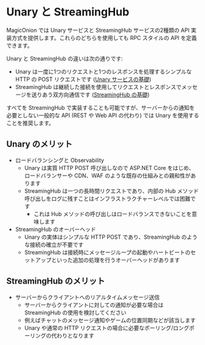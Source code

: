 # Unary と StreamingHub

MagicOnion では Unary サービスと StreamingHub サービスの2種類の API 実装方式を提供します。これらのどちらを使用しても RPC スタイルの API を定義できます。

Unary と StreamingHub の違いは次の通りです:

- Unary は一度に1つのリクエストと1つのレスポンスを処理するシンプルな HTTP の POST リクエストです ([Unary サービスの基礎](unary/index))
- StreamingHub は継続した接続を使用してリクエストとレスポンスでメッセージを送りあう双方向通信です ([StreamingHub の基礎](unary/index))

すべてを StreamingHub で実装することも可能ですが、サーバーからの通知を必要としない一般的な API (REST や Web API の代わり) では Unary を使用することを推奨します。

## Unary のメリット

- ロードバランシングと Observability
    - Unary は実質 HTTP POST 呼び出しなので ASP.NET Core をはじめ、ロードバランサーや CDN、WAF のような既存の仕組みとの親和性があります
    - StreamingHub は一つの長時間リクエストであり、内部の Hub メソッド呼び出しをログに残すことはインフラストラクチャーレベルでは困難です
        - これは Hub メソッドの呼び出しはロードバランスできないことを意味します
- StreamingHub のオーバーヘッド
    - Unary の実体はシンプルな HTTP POST であり、StreamingHub のような接続の確立が不要です
    - StreamingHub は接続時にメッセージループの起動やハートビートのセットアップといった追加の処理を行うオーバーヘッドがあります

## StreamingHub のメリット

- サーバーからクライアントへのリアルタイムメッセージ送信
    - サーバーからクライアントに対しての通知が必要な場合は StreamingHub の使用を検討してください
    - 例えばチャットのメッセージ通知やゲームの位置同期などが該当します
    - Unary や通常の HTTP リクエストの場合に必要なポーリング/ロングポーリングの代わりとなります
